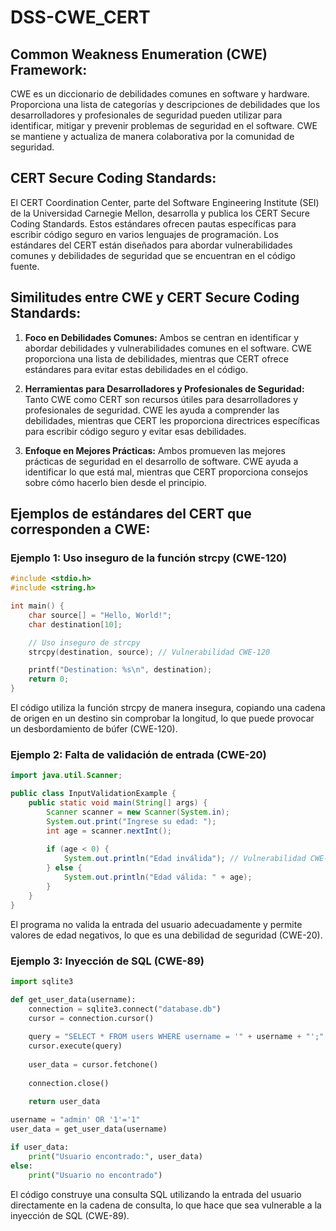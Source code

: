 # DSS-CWE_CERT
## Common Weakness Enumeration (CWE) Framework:
CWE es un diccionario de debilidades comunes en software y hardware. Proporciona una lista de categorías y descripciones de debilidades que los desarrolladores y profesionales de seguridad pueden utilizar para identificar, mitigar y prevenir problemas de seguridad en el software. CWE se mantiene y actualiza de manera colaborativa por la comunidad de seguridad.

## CERT Secure Coding Standards:
El CERT Coordination Center, parte del Software Engineering Institute (SEI) de la Universidad Carnegie Mellon, desarrolla y publica los CERT Secure Coding Standards. Estos estándares ofrecen pautas específicas para escribir código seguro en varios lenguajes de programación. Los estándares del CERT están diseñados para abordar vulnerabilidades comunes y debilidades de seguridad que se encuentran en el código fuente.

## Similitudes entre CWE y CERT Secure Coding Standards:
1. **Foco en Debilidades Comunes:** Ambos se centran en identificar y abordar debilidades y vulnerabilidades comunes en el software. CWE proporciona una lista de debilidades, mientras que CERT ofrece estándares para evitar estas debilidades en el código.

2. **Herramientas para Desarrolladores y Profesionales de Seguridad:** Tanto CWE como CERT son recursos útiles para desarrolladores y profesionales de seguridad. CWE les ayuda a comprender las debilidades, mientras que CERT les proporciona directrices específicas para escribir código seguro y evitar esas debilidades.

3. **Enfoque en Mejores Prácticas:** Ambos promueven las mejores prácticas de seguridad en el desarrollo de software. CWE ayuda a identificar lo que está mal, mientras que CERT proporciona consejos sobre cómo hacerlo bien desde el principio.

## Ejemplos de estándares del CERT que corresponden a CWE:
### Ejemplo 1: Uso inseguro de la función strcpy (CWE-120)
```c
#include <stdio.h>
#include <string.h>

int main() {
    char source[] = "Hello, World!";
    char destination[10];

    // Uso inseguro de strcpy
    strcpy(destination, source); // Vulnerabilidad CWE-120

    printf("Destination: %s\n", destination);
    return 0;
}
```
El código utiliza la función strcpy de manera insegura, copiando una cadena de origen en un destino sin comprobar la longitud, lo que puede provocar un desbordamiento de búfer (CWE-120).

### Ejemplo 2: Falta de validación de entrada (CWE-20)
```java
import java.util.Scanner;

public class InputValidationExample {
    public static void main(String[] args) {
        Scanner scanner = new Scanner(System.in);
        System.out.print("Ingrese su edad: ");
        int age = scanner.nextInt();
        
        if (age < 0) {
            System.out.println("Edad inválida"); // Vulnerabilidad CWE-20
        } else {
            System.out.println("Edad válida: " + age);
        }
    }
}
```
El programa no valida la entrada del usuario adecuadamente y permite valores de edad negativos, lo que es una debilidad de seguridad (CWE-20).

### Ejemplo 3: Inyección de SQL (CWE-89)
```python
import sqlite3

def get_user_data(username):
    connection = sqlite3.connect("database.db")
    cursor = connection.cursor()
    
    query = "SELECT * FROM users WHERE username = '" + username + "';"  # Vulnerabilidad CWE-89
    cursor.execute(query)
    
    user_data = cursor.fetchone()
    
    connection.close()
    
    return user_data

username = "admin' OR '1'='1"
user_data = get_user_data(username)

if user_data:
    print("Usuario encontrado:", user_data)
else:
    print("Usuario no encontrado")
```
El código construye una consulta SQL utilizando la entrada del usuario directamente en la cadena de consulta, lo que hace que sea vulnerable a la inyección de SQL (CWE-89).
